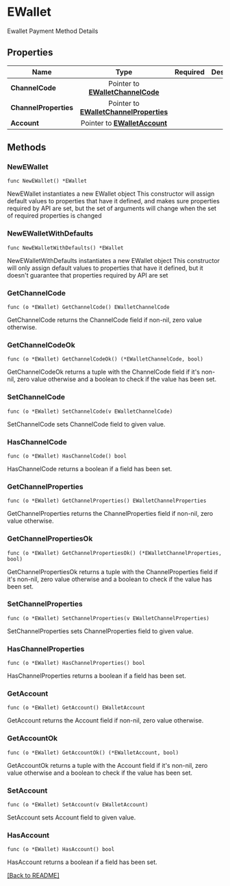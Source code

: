 # EWallet
Ewallet Payment Method Details

## Properties
| Name | Type | Required | Description | Examples |
|------------|:-------------:|:-------------:|-------------|:-------------:|
| **ChannelCode** | Pointer to [**EWalletChannelCode**](EWalletChannelCode.md) |  |  |  |
| **ChannelProperties** | Pointer to [**EWalletChannelProperties**](EWalletChannelProperties.md) |  |  |  |
| **Account** | Pointer to [**EWalletAccount**](EWalletAccount.md) |  |  |  |

## Methods

### NewEWallet

`func NewEWallet() *EWallet`

NewEWallet instantiates a new EWallet object
This constructor will assign default values to properties that have it defined,
and makes sure properties required by API are set, but the set of arguments
will change when the set of required properties is changed

### NewEWalletWithDefaults

`func NewEWalletWithDefaults() *EWallet`

NewEWalletWithDefaults instantiates a new EWallet object
This constructor will only assign default values to properties that have it defined,
but it doesn't guarantee that properties required by API are set

### GetChannelCode

`func (o *EWallet) GetChannelCode() EWalletChannelCode`

GetChannelCode returns the ChannelCode field if non-nil, zero value otherwise.

### GetChannelCodeOk

`func (o *EWallet) GetChannelCodeOk() (*EWalletChannelCode, bool)`

GetChannelCodeOk returns a tuple with the ChannelCode field if it's non-nil, zero value otherwise
and a boolean to check if the value has been set.

### SetChannelCode

`func (o *EWallet) SetChannelCode(v EWalletChannelCode)`

SetChannelCode sets ChannelCode field to given value.

### HasChannelCode

`func (o *EWallet) HasChannelCode() bool`

HasChannelCode returns a boolean if a field has been set.

### GetChannelProperties

`func (o *EWallet) GetChannelProperties() EWalletChannelProperties`

GetChannelProperties returns the ChannelProperties field if non-nil, zero value otherwise.

### GetChannelPropertiesOk

`func (o *EWallet) GetChannelPropertiesOk() (*EWalletChannelProperties, bool)`

GetChannelPropertiesOk returns a tuple with the ChannelProperties field if it's non-nil, zero value otherwise
and a boolean to check if the value has been set.

### SetChannelProperties

`func (o *EWallet) SetChannelProperties(v EWalletChannelProperties)`

SetChannelProperties sets ChannelProperties field to given value.

### HasChannelProperties

`func (o *EWallet) HasChannelProperties() bool`

HasChannelProperties returns a boolean if a field has been set.

### GetAccount

`func (o *EWallet) GetAccount() EWalletAccount`

GetAccount returns the Account field if non-nil, zero value otherwise.

### GetAccountOk

`func (o *EWallet) GetAccountOk() (*EWalletAccount, bool)`

GetAccountOk returns a tuple with the Account field if it's non-nil, zero value otherwise
and a boolean to check if the value has been set.

### SetAccount

`func (o *EWallet) SetAccount(v EWalletAccount)`

SetAccount sets Account field to given value.

### HasAccount

`func (o *EWallet) HasAccount() bool`

HasAccount returns a boolean if a field has been set.


[[Back to README]](../../README.md)


